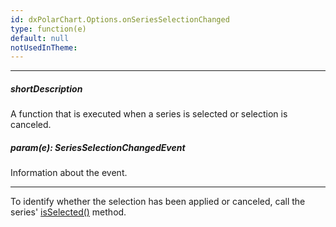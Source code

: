```yaml
---
id: dxPolarChart.Options.onSeriesSelectionChanged
type: function(e)
default: null
notUsedInTheme: 
---
```

---
##### shortDescription
A function that is executed when a series is selected or selection is canceled.

##### param(e): SeriesSelectionChangedEvent
Information about the event.

---
To identify whether the selection has been applied or canceled, call the series' [isSelected()](/api-reference/10%20UI%20Components/BaseChart/7%20Chart%20Elements/Series/3%20Methods/isSelected().md '/Documentation/ApiReference/UI_Components/dxPolarChart/Chart_Elements/Series/Methods/#isSelected') method.